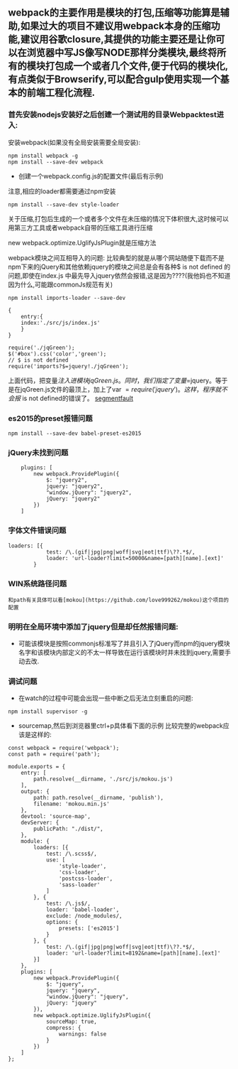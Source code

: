 ## webpack的主要作用是模块的打包,压缩等功能算是辅助,如果过大的项目不建议用webpack本身的压缩功能,建议用谷歌closure,其提供的功能主要还是让你可以在浏览器中写JS像写NODE那样分类模块,最终将所有的模块打包成一个或者几个文件,便于代码的模块化,有点类似于Browserify,可以配合gulp使用实现一个基本的前端工程化流程.

### 首先安装nodejs安装好之后创建一个测试用的目录Webpacktest进入:

安装webpack(如果没有全局安装需要全局安装):

```
npm install webpack -g
npm install --save-dev webpack 
```

- 创建一个webpack.config.js的配置文件(最后有示例)

注意,相应的loader都需要通过npm安装

```
npm install --save-dev style-loader
```
关于压缩,打包后生成的一个或者多个文件在未压缩的情况下体积很大,这时候可以用第三方工具或者webpack自带的压缩工具进行压缩

new webpack.optimize.UglifyJsPlugin就是压缩方法

webpack模块之间互相导入的问题:
比较典型的就是从哪个网站随便下载而不是npm下来的jQuery和其他依赖jquery的模块之间总是会有各种$ is not defined 的问题,即使在index.js 中最先导入jquery依然会报错,这是因为????(我他妈也不知道因为什么,可能跟commonJs规范有关)

```
npm install imports-loader --save-dev
```

```入口的JS
{
    entry:{
    index:'./src/js/index.js'
    }
}

require('./jqGreen');
$('#box').css('color','green');
// $ is not defined
require('imports?$=jquery!./jqGreen');
```
上面代码，把变量$注入进模块jqGreen.js。同时，我们指定了变量$=jquery。等于是在jqGreen.js文件的最顶上，加上了var $=require('jquery')。这样，程序就不会报$ is not defined的错误了。
[segmentfault](https://segmentfault.com/a/1190000007515136)

### es2015的preset报错问题
```
npm install --save-dev babel-preset-es2015
```
### jQuery未找到问题

```
    plugins: [
        new webpack.ProvidePlugin({
            $: "jquery2",
            jquery: "jquery2",
            "window.jQuery": "jquery2",
            jQuery: "jquery2"
        })
    ]
```
### 字体文件错误问题

```
loaders: [{
            test: /\.(gif|jpg|png|woff|svg|eot|ttf)\??.*$/, 
            loader: 'url-loader?limit=50000&name=[path][name].[ext]'
        }
```

### WIN系统路径问题

```
和path有关具体可以看[mokou](https://github.com/love999262/mokou)这个项目的配置
```

### 明明在全局环境中添加了jquery但是却任然报错问题:
- 可能该模块是按照commonjs标准写了并且引入了jQuery而npm的jquery模块名字和该模块内部定义的不太一样导致在运行该模块时并未找到jquery,需要手动去改.

### 调试问题
- 在watch的过程中可能会出现一些中断之后无法立刻重启的问题:
```
npm install supervisor -g
```

- sourcemap,然后到浏览器里ctrl+p具体看下面的示例
比较完整的webpack应该是这样的:
```
const webpack = require('webpack');
const path = require('path');

module.exports = {
    entry: [
        path.resolve(__dirname, './src/js/mokou.js')
    ],
    output: {
        path: path.resolve(__dirname, 'publish'),
        filename: 'mokou.min.js'
    },
    devtool: 'source-map',
    devServer: {
        publicPath: "./dist/",
    },
    module: {
        loaders: [{
            test: /\.scss$/,
            use: [
                'style-loader',
                'css-loader',
                'postcss-loader',
                'sass-loader'
            ]
        }, {
            test: /\.js$/,
            loader: 'babel-loader',
            exclude: /node_modules/,
            options: {
                presets: ['es2015']
            }
        }, {
            test: /\.(gif|jpg|png|woff|svg|eot|ttf)\??.*$/,
            loader: 'url-loader?limit=8192&name=[path][name].[ext]'
        }]
    },
    plugins: [
        new webpack.ProvidePlugin({
            $: "jquery",
            jquery: "jquery",
            "window.jQuery": "jquery",
            jQuery: "jquery"
        }),
        new webpack.optimize.UglifyJsPlugin({
            sourceMap: true,
            compress: {
                warnings: false
            }
        })
    ]
};


```
